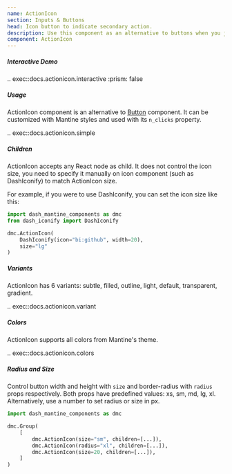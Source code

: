 ```yaml
---
name: ActionIcon
section: Inputs & Buttons
head: Icon button to indicate secondary action.
description: Use this component as an alternative to buttons when you just want to use an icon.
component: ActionIcon
---
```


##### Interactive Demo

.. exec::docs.actionicon.interactive
    :prism: false

##### Usage

ActionIcon component is an alternative to [Button](/components/button) component. It can be customized with Mantine styles and used with its
`n_clicks` property.

.. exec::docs.actionicon.simple

##### Children

ActionIcon accepts any React node as child. It does not control the icon size, you need to specify it manually on icon
component (such as DashIconify) to match ActionIcon size.

For example, if you were to use DashIconify, you can set the icon size like this:

```python
import dash_mantine_components as dmc
from dash_iconify import DashIconify

dmc.ActionIcon(
    DashIconify(icon="bi:github", width=20),
    size="lg"
)
```

##### Variants

ActionIcon has 6 variants: subtle, filled, outline, light, default, transparent, gradient.

.. exec::docs.actionicon.variant

##### Colors

ActionIcon supports all colors from Mantine's theme.

.. exec::docs.actionicon.colors

##### Radius and Size

Control button width and height with `size` and border-radius with `radius` props respectively. Both props have
predefined values: xs, sm, md, lg, xl. Alternatively, use a number to set radius or size in px.

```python
import dash_mantine_components as dmc

dmc.Group(
    [
        dmc.ActionIcon(size="sm", children=[...]),
        dmc.ActionIcon(radius="xl", children=[...]),
        dmc.ActionIcon(size=20, children=[...]),
    ]
)
```
